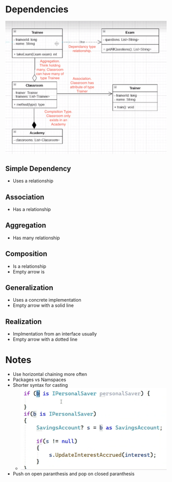 # Dependencies
![Alt text](MicrosoftTeams-image.png)
## Simple Dependency
- Uses a relationship
## Association
- Has a relationship
## Aggregation
- Has many relationship
## Composition
- Is a relationship
- Empty arrow is 
## Generalization
- Uses a concrete implementation
- Empty arrow with a solid line
## Realization
- Implmentation from an interface usually
- Empty arrow with a dotted line
# Notes
- Use horizontal chaining more often
- Packages vs Namspaces
- Shorter syntax for casting
    - ![Alt text](image.png)
- Push on open paranthesis and pop on closed paranthesis